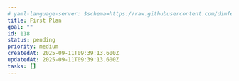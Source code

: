 ```yaml
---
# yaml-language-server: $schema=https://raw.githubusercontent.com/dimfeld/llmutils/main/schema/rmplan-plan-schema.json
title: First Plan
goal: ""
id: 118
status: pending
priority: medium
createdAt: 2025-09-11T09:39:13.600Z
updatedAt: 2025-09-11T09:39:13.600Z
tasks: []
---
```

